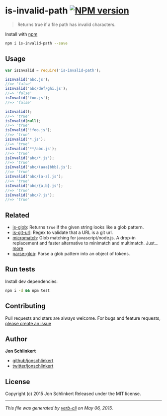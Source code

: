 # is-invalid-path [![NPM version](https://badge.fury.io/js/is-invalid-path.svg)](http://badge.fury.io/js/is-invalid-path)

> Returns true if a file path has invalid characters.

Install with [npm](https://www.npmjs.com/)

```bash
npm i is-invalid-path --save
```

## Usage

```js
var isInvalid = require('is-invalid-path');

isInvalid('abc.js');
//=> 'false'
isInvalid('abc/def/ghi.js');
//=> 'false'
isInvalid('foo.js');
//=> 'false'

isInvalid();
//=> 'true'
isInvalid(null);
//=> 'true'
isInvalid('!foo.js');
//=> 'true'
isInvalid('*.js');
//=> 'true'
isInvalid('**/abc.js');
//=> 'true'
isInvalid('abc/*.js');
//=> 'true'
isInvalid('abc/(aaa|bbb).js');
//=> 'true'
isInvalid('abc/[a-z].js');
//=> 'true'
isInvalid('abc/{a,b}.js');
//=> 'true'
isInvalid('abc/?.js');
//=> 'true'
```

## Related

* [is-glob](https://github.com/jonschlinkert/is-glob): Returns `true` if the given string looks like a glob pattern.
* [is-git-url](https://github.com/jonschlinkert/is-git-url): Regex to validate that a URL is a git url.
* [micromatch](https://github.com/jonschlinkert/micromatch): Glob matching for javascript/node.js. A drop-in replacement and faster alternative to minimatch and multimatch. Just… [more](https://github.com/jonschlinkert/micromatch)
* [parse-glob](https://github.com/jonschlinkert/parse-glob): Parse a glob pattern into an object of tokens.

## Run tests

Install dev dependencies:

```bash
npm i -d && npm test
```

## Contributing

Pull requests and stars are always welcome. For bugs and feature requests, [please create an issue](https://github.com/jonschlinkert/is-invalid-path/issues)

## Author

**Jon Schlinkert**

+ [github/jonschlinkert](https://github.com/jonschlinkert)
+ [twitter/jonschlinkert](http://twitter.com/jonschlinkert)

## License

Copyright (c) 2015 Jon Schlinkert
Released under the MIT license.

***

_This file was generated by [verb-cli](https://github.com/assemble/verb-cli) on May 06, 2015._

[assemble]: http://assemble.io
[template]: https://github.com/jonschlinkert/template
[verb]: https://github.com/assemble/verb
